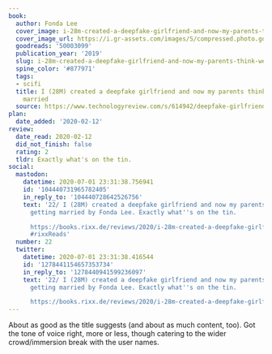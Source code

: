 ```yaml
---
book:
  author: Fonda Lee
  cover_image: i-28m-created-a-deepfake-girlfriend-and-now-my-parents-think-were-getting-married.jpg
  cover_image_url: https://i.gr-assets.com/images/S/compressed.photo.goodreads.com/books/1577497218l/50003099._SX98_.jpg
  goodreads: '50003099'
  publication_year: '2019'
  slug: i-28m-created-a-deepfake-girlfriend-and-now-my-parents-think-were-getting-married
  spine_color: '#877971'
  tags:
  - scifi
  title: I (28M) created a deepfake girlfriend and now my parents think we’re getting
    married
  source: https://www.technologyreview.com/s/614942/deepfake-girlfriend-fiction-story/
plan:
  date_added: '2020-02-12'
review:
  date_read: 2020-02-12
  did_not_finish: false
  rating: 2
  tldr: Exactly what's on the tin.
social:
  mastodon:
    datetime: 2020-07-01 23:31:38.756941
    id: '104440731965782405'
    in_reply_to: '104440728642526756'
    text: '22/ I (28M) created a deepfake girlfriend and now my parents think we’re
      getting married by Fonda Lee. Exactly what''s on the tin.

      https://books.rixx.de/reviews/2020/i-28m-created-a-deepfake-girlfriend-and-now-my-parents-think-were-getting-married/
      #rixxReads'
  number: 22
  twitter:
    datetime: 2020-07-01 23:31:38.416544
    id: '1278441154657353734'
    in_reply_to: '1278440941599236097'
    text: '22/ I (28M) created a deepfake girlfriend and now my parents think we’re
      getting married by Fonda Lee. Exactly what''s on the tin.

      https://books.rixx.de/reviews/2020/i-28m-created-a-deepfake-girlfriend-and-now-my-parents-think-were-getting-married/'
---
```


About as good as the title suggests (and about as much content, too). Got the tone of voice right, more or less, though catering to the wider crowd/immersion break with the user names.
